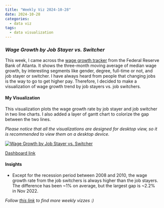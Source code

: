 ```yaml
---
title: "Weekly Viz 2024-10-28"
date: 2024-10-28
categories:
  - data viz
tags:
  - data visualization
---
```


### *Wage Growth by Job Stayer vs. Switcher*

This week, I came across the [wage growth tracker](https://www.atlantafed.org/chcs/wage-growth-tracker) from the Federal Reserve Bank of Atlanta. It shows the three-month moving average of median wage growth, by interesting segments like gender, degree, full-time or not, and job stayer or switcher. I have always heard from people that changing jobs is the way to go to get higher pay. Therefore, I decided to make a visualization of wage growth trend by job stayers vs. job switchers.  

#### My Visualization

This visualization plots the wage growth rate by job stayer and job switcher in two line charts. I also added a layer of gantt chart to colorize the gap between the two lines.  

*Please notice that all the visualizations are designed for desktop view, so it is recommended to view them on a desktop device.*  

<div class='tableauPlaceholder' id='viz1730173643796' style='position: relative'>
  <noscript><a href='#'>
    <img alt='Wage Growth by Job Stayer vs. Switcher ' src='https:&#47;&#47;public.tableau.com&#47;static&#47;images&#47;20&#47;20241028WageGrowthbyJobStayervs_Switcher&#47;WageGrowthbyJobStayervs_Switcher&#47;1_rss.png' style='border: none' />
  </a></noscript>
  <object class='tableauViz'  style='display:none;'>
    <param name='host_url' value='https%3A%2F%2Fpublic.tableau.com%2F' />
    <param name='embed_code_version' value='3' />
    <param name='site_root' value='' />
    <param name='name' value='20241028WageGrowthbyJobStayervs_Switcher&#47;WageGrowthbyJobStayervs_Switcher' />
    <param name='tabs' value='no' />
    <param name='toolbar' value='yes' />
    <param name='static_image' value='https:&#47;&#47;public.tableau.com&#47;static&#47;images&#47;20&#47;20241028WageGrowthbyJobStayervs_Switcher&#47;WageGrowthbyJobStayervs_Switcher&#47;1.png' />
    <param name='animate_transition' value='yes' />
    <param name='display_static_image' value='yes' />
    <param name='display_spinner' value='yes' />
    <param name='display_overlay' value='yes' />
    <param name='display_count' value='yes' />
    <param name='language' value='en-US' />
    <param name='filter' value='publish=yes' />
  </object></div>          
  <script type='text/javascript'>              
    var divElement = document.getElementById('viz1730173643796');        
    var vizElement = divElement.getElementsByTagName('object')[0];      
    if ( divElement.offsetWidth > 800 ) { vizElement.style.width='800px';vizElement.style.height='627px';} else if ( divElement.offsetWidth > 500 ) { vizElement.style.width='800px';vizElement.style.height='627px';} else { vizElement.style.width='100%';vizElement.style.height='727px';}     
    var scriptElement = document.createElement('script');   
    scriptElement.src = 'https://public.tableau.com/javascripts/api/viz_v1.js';       
    vizElement.parentNode.insertBefore(scriptElement, vizElement);            
  </script>

[Dashboard link](https://public.tableau.com/views/20241028WageGrowthbyJobStayervs_Switcher/WageGrowthbyJobStayervs_Switcher?:language=en-US&publish=yes&:sid=&:redirect=auth&:display_count=n&:origin=viz_share_link)
  
#### Insights
* Except for the recession period between 2008 and 2010, the wage growth rate from the job switchers is always higher than the job stayers. The difference has been ~1% on average, but the largest gap is ~2.2% in Nov 2022.  
  
*Follow [this link](https://yudong-94.github.io/personal-website/project/WeeklyViz2024/) to find more weekly vizzes :)*
